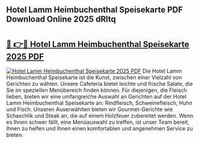 ## Hotel Lamm Heimbuchenthal Speisekarte PDF Download Online 2025 dRltq

# <h2><a href="http://gccdjb.nevu.top/?p=Hotel+Lamm+Heimbuchenthal+Speisekarte">🔗 👉🔴 Hotel Lamm Heimbuchenthal Speisekarte 2025 PDF</a></h2>

[![Hotel Lamm Heimbuchenthal Speisekarte 2025 PDF](https://i.imgur.com/dBaPXMq.png)](http://gccdjb.nevu.top/?p=Hotel+Lamm+Heimbuchenthal+Speisekarte)
Die Hotel Lamm Heimbuchenthal Speisekarte ist die Kunst, zwischen einer Vielzahl von Gerichten zu wählen. Unsere Cafeteria bietet leichte und frische Salate, die Sie im speziellen Menübereich finden können. Für diejenigen, die Fleisch lieben, bieten wir eine umfangreiche Auswahl an Gerichten auf der Hotel Lamm Heimbuchenthal Speisekarte an: Rindfleisch, Schweinefleisch, Huhn und Fisch. Unseren Auserwählten bieten wir Gourmet-Gerichte wie Schaschlik und Steak an, die auf einem Holzfeuer zubereitet werden. Wenn es Ihnen schwer fällt, eine Menüauswahl zu treffen, ist unser Team bereit, Ihnen zu helfen und Ihnen einen komfortablen und angenehmen Service zu bieten.
